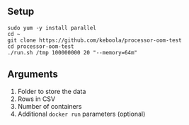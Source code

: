## Setup

```
sudo yum -y install parallel
cd ~
git clone https://github.com/keboola/processor-oom-test
cd processor-oom-test
./run.sh /tmp 100000000 20 "--memory=64m"
```

## Arguments

 1) Folder to store the data
 2) Rows in CSV
 3) Number of containers
 4) Additional `docker run` parameters (optional)
